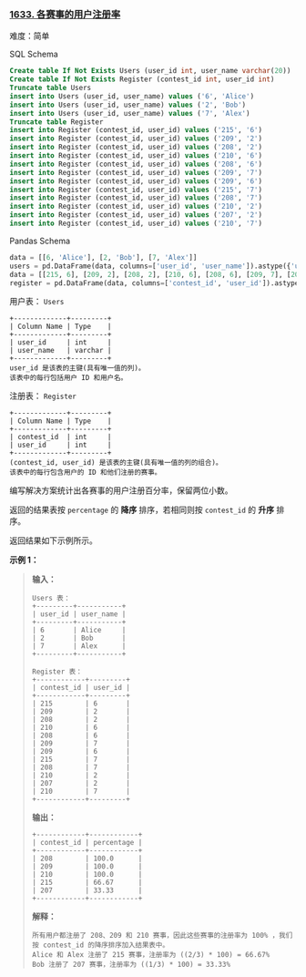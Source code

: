 ### [1633\. 各赛事的用户注册率](https://leetcode.cn/problems/percentage-of-users-attended-a-contest/)

难度：简单

SQL Schema

```sql
Create table If Not Exists Users (user_id int, user_name varchar(20))
Create table If Not Exists Register (contest_id int, user_id int)
Truncate table Users
insert into Users (user_id, user_name) values ('6', 'Alice')
insert into Users (user_id, user_name) values ('2', 'Bob')
insert into Users (user_id, user_name) values ('7', 'Alex')
Truncate table Register
insert into Register (contest_id, user_id) values ('215', '6')
insert into Register (contest_id, user_id) values ('209', '2')
insert into Register (contest_id, user_id) values ('208', '2')
insert into Register (contest_id, user_id) values ('210', '6')
insert into Register (contest_id, user_id) values ('208', '6')
insert into Register (contest_id, user_id) values ('209', '7')
insert into Register (contest_id, user_id) values ('209', '6')
insert into Register (contest_id, user_id) values ('215', '7')
insert into Register (contest_id, user_id) values ('208', '7')
insert into Register (contest_id, user_id) values ('210', '2')
insert into Register (contest_id, user_id) values ('207', '2')
insert into Register (contest_id, user_id) values ('210', '7')
```

Pandas Schema

```python
data = [[6, 'Alice'], [2, 'Bob'], [7, 'Alex']]
users = pd.DataFrame(data, columns=['user_id', 'user_name']).astype({'user_id':'Int64', 'user_name':'object'})
data = [[215, 6], [209, 2], [208, 2], [210, 6], [208, 6], [209, 7], [209, 6], [215, 7], [208, 7], [210, 2], [207, 2], [210, 7]]
register = pd.DataFrame(data, columns=['contest_id', 'user_id']).astype({'contest_id':'Int64', 'user_id':'Int64'})
```

用户表： `Users`

```
+-------------+---------+
| Column Name | Type    |
+-------------+---------+
| user_id     | int     |
| user_name   | varchar |
+-------------+---------+
user_id 是该表的主键(具有唯一值的列)。
该表中的每行包括用户 ID 和用户名。
```

注册表： `Register`

```
+-------------+---------+
| Column Name | Type    |
+-------------+---------+
| contest_id  | int     |
| user_id     | int     |
+-------------+---------+
(contest_id, user_id) 是该表的主键(具有唯一值的列的组合)。
该表中的每行包含用户的 ID 和他们注册的赛事。
```

编写解决方案统计出各赛事的用户注册百分率，保留两位小数。

返回的结果表按 `percentage` 的 **降序** 排序，若相同则按 `contest_id` 的 **升序** 排序。

返回结果如下示例所示。

**示例 1：**

> **输入：**
> ```
> Users 表：
> +---------+-----------+
> | user_id | user_name |
> +---------+-----------+
> | 6       | Alice     |
> | 2       | Bob       |
> | 7       | Alex      |
> +---------+-----------+
> 
> Register 表：
> +------------+---------+
> | contest_id | user_id |
> +------------+---------+
> | 215        | 6       |
> | 209        | 2       |
> | 208        | 2       |
> | 210        | 6       |
> | 208        | 6       |
> | 209        | 7       |
> | 209        | 6       |
> | 215        | 7       |
> | 208        | 7       |
> | 210        | 2       |
> | 207        | 2       |
> | 210        | 7       |
> +------------+---------+
> ```
> **输出：**
> ```
> +------------+------------+
> | contest_id | percentage |
> +------------+------------+
> | 208        | 100.0      |
> | 209        | 100.0      |
> | 210        | 100.0      |
> | 215        | 66.67      |
> | 207        | 33.33      |
> +------------+------------+
> ```
> **解释：**
> ```
> 所有用户都注册了 208、209 和 210 赛事，因此这些赛事的注册率为 100% ，我们按 contest_id 的降序排序加入结果表中。
> Alice 和 Alex 注册了 215 赛事，注册率为 ((2/3) * 100) = 66.67%
> Bob 注册了 207 赛事，注册率为 ((1/3) * 100) = 33.33%
> ```
